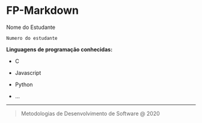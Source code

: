 
# FP-Markdown


Nome do Estudante

`Numero do estudante`

**Linguagens de programação conhecidas:**

* C

* Javascript

* Python

* ...

***

> Metodologias de Desenvolvimento de Software @ 2020